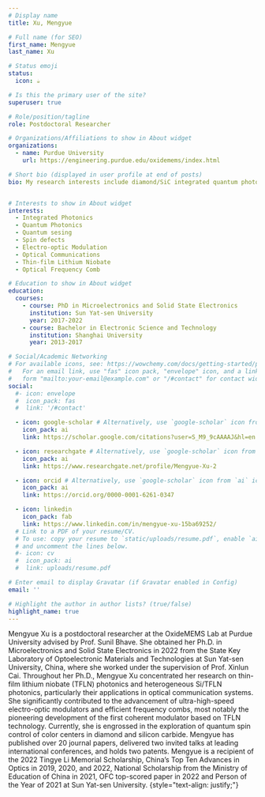 ```yaml
---
# Display name
title: Xu, Mengyue

# Full name (for SEO)
first_name: Mengyue
last_name: Xu

# Status emoji
status:
  icon: ☕️

# Is this the primary user of the site?
superuser: true

# Role/position/tagline
role: Postdoctoral Researcher

# Organizations/Affiliations to show in About widget
organizations:
  - name: Purdue University
    url: https://engineering.purdue.edu/oxidemems/index.html

# Short bio (displayed in user profile at end of posts)
bio: My research interests include diamond/SiC integrated quantum photonics; Photonics integrated device and circuits in thin-film lithium niobate and heterogenous platforms; Build up multi-functional photonics integrated circuits on multi-material platforms


# Interests to show in About widget
interests:
  - Integrated Photonics
  - Quantum Photonics
  - Quantum sesing
  - Spin defects
  - Electro-optic Modulation
  - Optical Communications
  - Thin-film Lithium Niobate
  - Optical Frequency Comb

# Education to show in About widget
education:
  courses:
    - course: PhD in Microelectronics and Solid State Electronics
      institution: Sun Yat-sen University
      year: 2017-2022
    - course: Bachelor in Electronic Science and Technology
      institution: Shanghai University
      year: 2013-2017

# Social/Academic Networking
# For available icons, see: https://wowchemy.com/docs/getting-started/page-builder/#icons
#   For an email link, use "fas" icon pack, "envelope" icon, and a link in the
#   form "mailto:your-email@example.com" or "/#contact" for contact widget.
social:
  #- icon: envelope
  #  icon_pack: fas
  #  link: '/#contact'

  - icon: google-scholar # Alternatively, use `google-scholar` icon from `ai` icon pack
    icon_pack: ai
    link: https://scholar.google.com/citations?user=S_M9_9cAAAAJ&hl=en

  - icon: researchgate # Alternatively, use `google-scholar` icon from `ai` icon pack
    icon_pack: ai
    link: https://www.researchgate.net/profile/Mengyue-Xu-2

  - icon: orcid # Alternatively, use `google-scholar` icon from `ai` icon pack
    icon_pack: ai
    link: https://orcid.org/0000-0001-6261-0347

  - icon: linkedin
    icon_pack: fab
    link: https://www.linkedin.com/in/mengyue-xu-15ba69252/
  # Link to a PDF of your resume/CV.
  # To use: copy your resume to `static/uploads/resume.pdf`, enable `ai` icons in `params.yaml`,
  # and uncomment the lines below.
  #- icon: cv
  #  icon_pack: ai
  #  link: uploads/resume.pdf

# Enter email to display Gravatar (if Gravatar enabled in Config)
email: ''

# Highlight the author in author lists? (true/false)
highlight_name: true
---
```


Mengyue Xu is a postdoctoral researcher at the OxideMEMS Lab at Purdue University advised by Prof. Sunil Bhave. She obtained her Ph.D. in Microelectronics and Solid State Electronics in 2022 from the State Key Laboratory of Optoelectronic Materials and Technologies at Sun Yat-sen University, China, where she worked under the supervision of Prof. Xinlun Cai.
Throughout her Ph.D., Mengyue Xu concentrated her research on thin-film lithium niobate (TFLN) photonics and heterogeneous Si/TFLN photonics, particularly their applications in optical communication systems. She significantly contributed to the advancement of ultra-high-speed electro-optic modulators and efficient frequency combs, most notably the pioneering development of the first coherent modulator based on TFLN technology. Currently, she is engrossed in the exploration of quantum spin control of color centers in diamond and silicon carbide.
Mengyue has published over 20 journal papers, delivered two invited talks at leading international conferences, and holds two patents. Mengyue is a recipient of the 2022 Tingye Li Memorial Scholarship, China’s Top Ten Advances in Optics in 2019, 2020, and 2022, National Scholarship from the Ministry of Education of China in 2021, OFC top-scored paper in 2022 and Person of the Year of 2021 at Sun Yat-sen University.
{style="text-align: justify;"}
